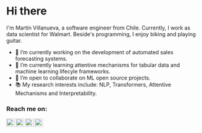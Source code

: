 # Hi there 

I'm Martín Villanueva, a software engineer from Chile. Currently, I work as data scientist for Walmart. Beside's programming, I enjoy biking and playing guitar.

- 🚀  I’m currently working on the development of automated sales forecasting systems.
- 🌱  I’m currently learning attentive mechanisms for tabular data and machine learning lifecyle frameworks.
- 🦾  I’m open to collaborate on ML open source projects. 
- 📚  My research interests include: NLP, Transformers, Attentive Mechanisms and Interpretability.

### Reach me on:

<a href="https://t.me/mavillan">
  <img align="left" alt="mavillan's Telegram" width="22px" src="https://cdn.jsdelivr.net/npm/simple-icons@v3/icons/telegram.svg" />
</a>
<a href="https://www.linkedin.com/in/mavillan/">
  <img align="left" alt="mavillan's LinkdeIN" width="22px" src="https://cdn.jsdelivr.net/npm/simple-icons@v3/icons/linkedin.svg" />
</a>
<a href="https://www.kaggle.com/mavillan">
  <img align="left" alt="mavillan's Kaggle" width="22px" src="https://cdn.jsdelivr.net/npm/simple-icons@v3/icons/kaggle.svg" />
</a>
<a href="https://stackoverflow.com/users/2736583/mavillan">
  <img align="left" alt="mavillan's Stackoverflow" width="22px" src="https://cdn.jsdelivr.net/npm/simple-icons@v3/icons/stackoverflow.svg" />
</a>
<br />
